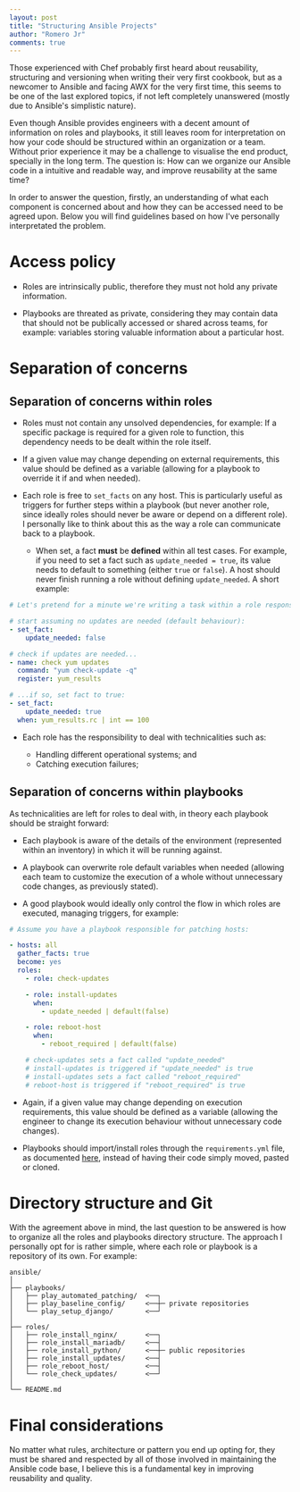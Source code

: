 ```yaml
---
layout: post
title: "Structuring Ansible Projects"
author: "Romero Jr"
comments: true
---
```


Those experienced with Chef probably first heard about reusability, structuring and versioning when writing their very first cookbook, but as a newcomer to Ansible and facing AWX for the very first time, this seems to be one of the last explored topics, if not left completely unanswered (mostly due to Ansible's simplistic nature).

Even though Ansible provides engineers with a decent amount of information on roles and playbooks, it still leaves room for interpretation on how your code should be structured within an organization or a team. Without prior experience it may be a challenge to visualise the end product, specially in the long term. The question is: How can we organize our Ansible code in a intuitive and readable way, and improve reusability at the same time?

In order to answer the question, firstly, an understanding of what each component is concerned about and how they can be accessed need to be agreed upon. Below you will find guidelines based on how I've personally interpretated the problem.

# Access policy

- Roles are intrinsically public, therefore they must not hold any private information.

- Playbooks are threated as private, considering they may contain data that should not be publically accessed or shared across teams, for example: variables storing valuable information about a particular host.

# Separation of concerns

## Separation of concerns within roles

- Roles must not contain any unsolved dependencies, for example: If a specific package is required for a given role to function, this dependency needs to be dealt within the role itself.

- If a given value may change depending on external requirements, this value should be defined as a variable (allowing for a playbook to override it if and when needed).

- Each role is free to `set_facts` on any host. This is particularly useful as triggers for further steps within a playbook (but never another role, since ideally roles should never be aware or depend on a different role). I personally like to think about this as the way a role can communicate back to a playbook.

  - When set, a fact **must** be **defined** within all test cases. For example, if you need to set a fact such as `update_needed = true`, its value needs to default to something (either `true` or `false`). A host should never finish running a role without defining `update_needed`. A short example:

```yml
# Let's pretend for a minute we're writing a task within a role responsible for checking if any updates are need within a CentOS/RHEL host...

# start assuming no updates are needed (default behaviour):
- set_fact:
    update_needed: false

# check if updates are needed...
- name: check yum updates
  command: "yum check-update -q"
  register: yum_results

# ...if so, set fact to true:
- set_fact:
    update_needed: true
  when: yum_results.rc | int == 100
```

- Each role has the responsibility to deal with technicalities such as:

  - Handling different operational systems; and
  - Catching execution failures;

## Separation of concerns within playbooks

As technicalities are left for roles to deal with, in theory each playbook should be straight forward:

- Each playbook is aware of the details of the environment (represented within an inventory) in which it will be running against.

- A playbook can overwrite role default variables when needed (allowing each team to customize the execution of a whole without unnecessary code changes, as previously stated).

- A good playbook would ideally only control the flow in which roles are executed, managing triggers, for example:

```yml
# Assume you have a playbook responsible for patching hosts:

- hosts: all
  gather_facts: true
  become: yes
  roles:
    - role: check-updates

    - role: install-updates
      when:
        - update_needed | default(false)

    - role: reboot-host
      when:
        - reboot_required | default(false)

    # check-updates sets a fact called "update_needed"
    # install-updates is triggered if "update_needed" is true
    # install-updates sets a fact called "reboot_required"
    # reboot-host is triggered if "reboot_required" is true
```

- Again, if a given value may change depending on execution requirements, this value should be defined as a variable (allowing the engineer to change its execution behaviour without unnecessary code changes).

- Playbooks should import/install roles through the `requirements.yml` file, as documented [here](https://docs.ansible.com/ansible/latest/reference_appendices/galaxy.html#installing-roles), instead of having their code simply moved, pasted or cloned.

# Directory structure and Git

With the agreement above in mind, the last question to be answered is how to organize all the roles and playbooks directory structure.
The approach I personally opt for is rather simple, where each role or playbook is a repository of its own. For example:

```text
ansible/
│
├── playbooks/
│   ├── play_automated_patching/  <──┐
│   ├── play_baseline_config/     <──┼─ private repositories
│   └── play_setup_django/        <──┘
│
├── roles/
│   ├── role_install_nginx/       <──┐
│   ├── role_install_mariadb/     <──┤
│   ├── role_install_python/      <──┼─ public repositories
│   ├── role_install_updates/     <──┤
│   ├── role_reboot_host/         <──┤
│   └── role_check_updates/       <──┘
│
└── README.md

```

# Final considerations

No matter what rules, architecture or pattern you end up opting for, they must be shared and respected by all of those involved in maintaining the Ansible code base, I believe this is a fundamental key in improving reusability and quality.
